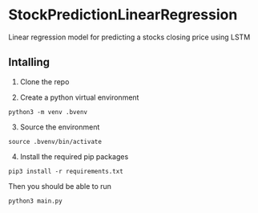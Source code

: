 # StockPredictionLinearRegression
Linear regression model for predicting a stocks closing price using LSTM

## Intalling

1. Clone the repo

2. Create a python virtual environment

```
python3 -m venv .bvenv
```

3. Source the environment
```
source .bvenv/bin/activate
```

4. Install the required pip packages

```
pip3 install -r requirements.txt
```

Then you should be able to run
```
python3 main.py
```
